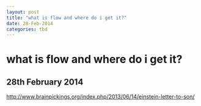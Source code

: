 ```yaml
---
layout: post
title: "what is flow and where do i get it?"
date: 28-Feb-2014
categories: tbd
---
```


# what is flow and where do i get it?

## 28th February 2014

http://www.brainpickings.org/index.php/2013/06/14/einstein-letter-to-son/
